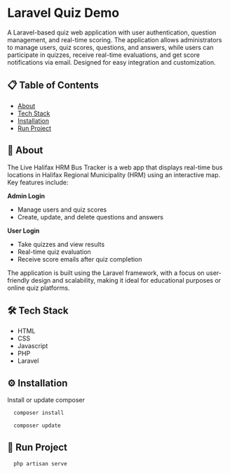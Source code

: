 # Laravel Quiz Demo

A Laravel-based quiz web application with user authentication, question management, and real-time scoring. The application allows administrators to manage users, quiz scores, questions, and answers, while users can participate in quizzes, receive real-time evaluations, and get score notifications via email. Designed for easy integration and customization.

## 📋 Table of Contents

- [About](#user-content-beginner-about)
- [Tech Stack](#user-content-️-tech-stack)
- [Installation](#user-content-️-installation)
- [Run Project](#user-content--run-project)

##  :beginner: About

The Live Halifax HRM Bus Tracker is a web app that displays real-time bus locations in Halifax Regional Municipality (HRM) using an interactive map. Key features include:

**Admin Login**
- Manage users and quiz scores
- Create, update, and delete questions and answers

**User Login**
- Take quizzes and view results
- Real-time quiz evaluation
- Receive score emails after quiz completion

The application is built using the Laravel framework, with a focus on user-friendly design and scalability, making it ideal for educational purposes or online quiz platforms.

## 🛠️ Tech Stack

* HTML
* CSS
* Javascript
* PHP
* Laravel

## ⚙️ Installation

Install or update composer

```bash
  composer install
```
```bash
  composer update
```

## 🚀 Run Project

```bash
  php artisan serve
```